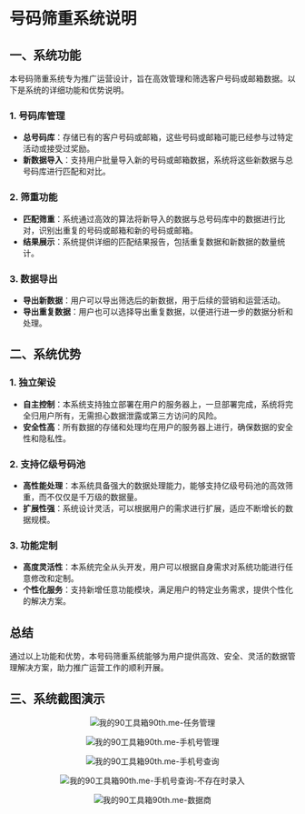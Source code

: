 # 号码筛重系统说明

## 一、系统功能

本号码筛重系统专为推广运营设计，旨在高效管理和筛选客户号码或邮箱数据。以下是系统的详细功能和优势说明。

### 1. 号码库管理

- **总号码库**：存储已有的客户号码或邮箱，这些号码或邮箱可能已经参与过特定活动或接受过奖励。
- **新数据导入**：支持用户批量导入新的号码或邮箱数据，系统将这些新数据与总号码库进行匹配和对比。

### 2. 筛重功能

- **匹配筛重**：系统通过高效的算法将新导入的数据与总号码库中的数据进行比对，识别出重复的号码或邮箱和新的号码或邮箱。
- **结果展示**：系统提供详细的匹配结果报告，包括重复数据和新数据的数量统计。

### 3. 数据导出

- **导出新数据**：用户可以导出筛选后的新数据，用于后续的营销和运营活动。
- **导出重复数据**：用户也可以选择导出重复数据，以便进行进一步的数据分析和处理。

## 二、系统优势

### 1. 独立架设

- **自主控制**：本系统支持独立部署在用户的服务器上，一旦部署完成，系统将完全归用户所有，无需担心数据泄露或第三方访问的风险。
- **安全性高**：所有数据的存储和处理均在用户的服务器上进行，确保数据的安全性和隐私性。

### 2. 支持亿级号码池

- **高性能处理**：本系统具备强大的数据处理能力，能够支持亿级号码池的高效筛重，而不仅仅是千万级的数据量。
- **扩展性强**：系统设计灵活，可以根据用户的需求进行扩展，适应不断增长的数据规模。

### 3. 功能定制

- **高度灵活性**：本系统完全从头开发，用户可以根据自身需求对系统功能进行任意修改和定制。
- **个性化服务**：支持新增任意功能模块，满足用户的特定业务需求，提供个性化的解决方案。

## 总结

通过以上功能和优势，本号码筛重系统能够为用户提供高效、安全、灵活的数据管理解决方案，助力推广运营工作的顺利开展。

## 三、系统截图演示

<p align="center">
    <img src="https://90th.me/phone-tool/task.png" alt="我的90工具箱90th.me-任务管理">
</p>
<p align="center">
    <img src="https://90th.me/phone-tool/manage.png" alt="我的90工具箱90th.me-手机号管理">
</p>
<p align="center">
    <img src="https://90th.me/phone-tool/search.png" alt="我的90工具箱90th.me-手机号查询">
</p>
<p align="center">
    <img src="https://90th.me/phone-tool/search-window.png" alt="我的90工具箱90th.me-手机号查询-不存在时录入">
</p>
<p align="center">
    <img src="https://90th.me/phone-tool/class.png" alt="我的90工具箱90th.me-数据商">
</p>
